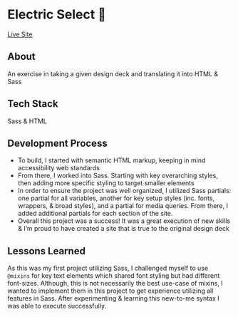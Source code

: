 # Electric Select 🌸
<a href="https://itsoliviasparks.github.io/electric-select/">Live Site</a>

## About
An exercise in taking a given design deck and translating it into HTML & Sass

## Tech Stack
Sass & HTML

## Development Process
- To build, I started with semantic HTML markup, keeping in mind accessibility web standards
- From there, I worked into Sass. Starting with key overarching styles, then adding more specific styling to target smaller elements
- In order to ensure the project was well organized, I utilized Sass partials: one partial for all variables, another for key setup styles (inc. fonts, wrappers, & broad styles), and a partial for media queries. From there, I added additional partials for each section of the site.
- Overall this project was a success! It was a great execution of new skills & I’m proud to have created a site that is true to the original design deck

## Lessons Learned
As this was my first project utilizing Sass, I challenged myself to use `@mixins` for key text elements which shared font styling but had different font-sizes. Although, this is not necessarily the best use-case of mixins, I wanted to implement them in this project to get experience utilizing all features in Sass. After experimenting & learning this new-to-me syntax I was able to execute successfully.